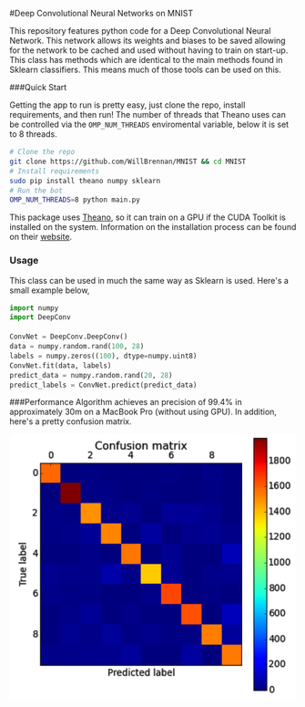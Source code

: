 #Deep Convolutional Neural Networks on MNIST

This repository features python code for a Deep Convolutional Neural Network.
This network allows its weights and biases to be saved allowing for the network
to be cached and used without having to train on start-up. This class has methods
which are identical to the main methods found in Sklearn classifiers. This means
much of those tools can be used on this.

###Quick Start

Getting the app to run is pretty easy, just clone the repo, install requirements, and then run! The number of threads that Theano uses can be controlled via the `OMP_NUM_THREADS` enviromental variable, below it is set to 8 threads.

```bash
# Clone the repo
git clone https://github.com/WillBrennan/MNIST && cd MNIST
# Install requirements
sudo pip install theano numpy sklearn
# Run the bot
OMP_NUM_THREADS=8 python main.py
```
This package uses [Theano](http://deeplearning.net/software/theano/), so it can train on a GPU if the CUDA Toolkit is installed on the system. Information on the installation process can be found on their [website](https://developer.nvidia.com/cuda-downloads).

### Usage
This class can be used in much the same way as Sklearn is used. Here's a small example below,

```python
import numpy
import DeepConv

ConvNet = DeepConv.DeepConv()
data = numpy.random.rand(100, 28)
labels = numpy.zeros((100), dtype=numpy.uint8)
ConvNet.fit(data, labels)
predict_data = numpy.random.rand(20, 28)
predict_labels = ConvNet.predict(predict_data)
```

###Performance
Algorithm achieves an precision of 99.4% in approximately 30m on a MacBook Pro (without using GPU). In addition, here's a pretty confusion matrix.

![Confusion Matrix](https://raw.githubusercontent.com/WillBrennan/DigitClassifier/master/confusion.png "Confusion Matrix")